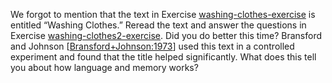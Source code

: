 

We forgot to mention that the text in
Exercise <a class="exerciseRef" title="" href="{{ site.baseurl }}/nlp-english-exercises/ex_1/">washing-clothes-exercise</a> is entitled “Washing
Clothes.” Reread the text and answer the questions in
Exercise <a class="exerciseRef" title="" href="{{ site.baseurl }}/nlp-english-exercises/ex_17/">washing-clothes2-exercise</a>. Did you do better
this time? Bransford and Johnson [<a class="paperRef"  title="" href="">Bransford+Johnson:1973</a>] used this
text in a controlled experiment and found that the title helped
significantly. What does this tell you about how language and memory
works?
